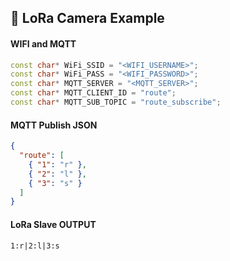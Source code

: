 ## 🛜 LoRa Camera Example

#### WIFI and MQTT

```ino
const char* WiFi_SSID = "<WIFI_USERNAME>";
const char* WiFi_PASS = "<WIFI_PASSWORD>";
const char* MQTT_SERVER = "<MQTT_SERVER>";
const char* MQTT_CLIENT_ID = "route";
const char* MQTT_SUB_TOPIC = "route_subscribe";
```

#### MQTT Publish JSON

```json
{
  "route": [
    { "1": "r" },
    { "2": "l" },
    { "3": "s" }
  ]
}
```

#### LoRa Slave OUTPUT

```txt
1:r|2:l|3:s
```
